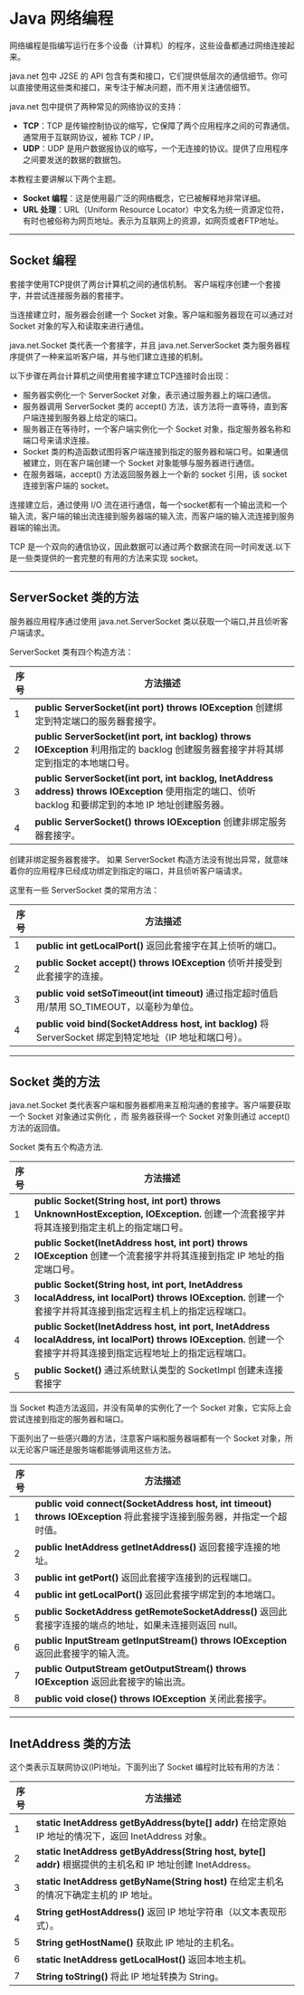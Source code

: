 # Java 网络编程

网络编程是指编写运行在多个设备（计算机）的程序，这些设备都通过网络连接起来。

java.net 包中 J2SE 的 API 包含有类和接口，它们提供低层次的通信细节。你可以直接使用这些类和接口，来专注于解决问题，而不用关注通信细节。

java.net 包中提供了两种常见的网络协议的支持：

- **TCP**：TCP 是传输控制协议的缩写，它保障了两个应用程序之间的可靠通信。通常用于互联网协议，被称 TCP / IP。
- **UDP**：UDP 是用户数据报协议的缩写，一个无连接的协议。提供了应用程序之间要发送的数据的数据包。

本教程主要讲解以下两个主题。

- **Socket 编程**：这是使用最广泛的网络概念，它已被解释地非常详细。
- **URL 处理**：URL（Uniform Resource Locator）中文名为统一资源定位符，有时也被俗称为网页地址。表示为互联网上的资源，如网页或者FTP地址。



---



## Socket 编程

套接字使用TCP提供了两台计算机之间的通信机制。 客户端程序创建一个套接字，并尝试连接服务器的套接字。

当连接建立时，服务器会创建一个 Socket 对象。客户端和服务器现在可以通过对 Socket 对象的写入和读取来进行通信。

java.net.Socket 类代表一个套接字，并且 java.net.ServerSocket 类为服务器程序提供了一种来监听客户端，并与他们建立连接的机制。

以下步骤在两台计算机之间使用套接字建立TCP连接时会出现：

- 服务器实例化一个 ServerSocket 对象，表示通过服务器上的端口通信。
- 服务器调用 ServerSocket 类的 accept() 方法，该方法将一直等待，直到客户端连接到服务器上给定的端口。
- 服务器正在等待时，一个客户端实例化一个 Socket 对象，指定服务器名称和端口号来请求连接。
- Socket 类的构造函数试图将客户端连接到指定的服务器和端口号。如果通信被建立，则在客户端创建一个 Socket 对象能够与服务器进行通信。
- 在服务器端，accept() 方法返回服务器上一个新的 socket 引用，该 socket 连接到客户端的 socket。

连接建立后，通过使用 I/O 流在进行通信，每一个socket都有一个输出流和一个输入流，客户端的输出流连接到服务器端的输入流，而客户端的输入流连接到服务器端的输出流。

TCP 是一个双向的通信协议，因此数据可以通过两个数据流在同一时间发送.以下是一些类提供的一套完整的有用的方法来实现 socket。

---

## ServerSocket 类的方法

服务器应用程序通过使用 java.net.ServerSocket 类以获取一个端口,并且侦听客户端请求。

ServerSocket 类有四个构造方法：

| **序号** | **方法描述**                                                 |
| -------- | ------------------------------------------------------------ |
| 1        | **public ServerSocket(int port) throws IOException** 创建绑定到特定端口的服务器套接字。 |
| 2        | **public ServerSocket(int port, int backlog) throws IOException** 利用指定的 backlog 创建服务器套接字并将其绑定到指定的本地端口号。 |
| 3        | **public ServerSocket(int port, int backlog, InetAddress address) throws IOException** 使用指定的端口、侦听 backlog 和要绑定到的本地 IP 地址创建服务器。 |
| 4        | **public ServerSocket() throws IOException** 创建非绑定服务器套接字。 |

创建非绑定服务器套接字。 如果 ServerSocket 构造方法没有抛出异常，就意味着你的应用程序已经成功绑定到指定的端口，并且侦听客户端请求。

这里有一些 ServerSocket 类的常用方法：

| **序号** | **方法描述**                                                 |
| -------- | ------------------------------------------------------------ |
| 1        | **public int getLocalPort()**  返回此套接字在其上侦听的端口。 |
| 2        | **public Socket accept() throws IOException** 侦听并接受到此套接字的连接。 |
| 3        | **public void setSoTimeout(int timeout)**  通过指定超时值启用/禁用 SO_TIMEOUT，以毫秒为单位。 |
| 4        | **public void bind(SocketAddress host, int backlog)** 将 ServerSocket 绑定到特定地址（IP 地址和端口号）。 |

------

## Socket 类的方法

java.net.Socket 类代表客户端和服务器都用来互相沟通的套接字。客户端要获取一个 Socket 对象通过实例化 ，而 服务器获得一个 Socket 对象则通过 accept() 方法的返回值。

Socket 类有五个构造方法.

| **序号** | **方法描述**                                                 |
| -------- | ------------------------------------------------------------ |
| 1        | **public Socket(String host, int port) throws UnknownHostException, IOException.** 创建一个流套接字并将其连接到指定主机上的指定端口号。 |
| 2        | **public Socket(InetAddress host, int port) throws IOException** 创建一个流套接字并将其连接到指定 IP 地址的指定端口号。 |
| 3        | **public Socket(String host, int port, InetAddress localAddress, int localPort) throws IOException.** 创建一个套接字并将其连接到指定远程主机上的指定远程端口。 |
| 4        | **public Socket(InetAddress host, int port, InetAddress localAddress, int localPort) throws IOException.** 创建一个套接字并将其连接到指定远程地址上的指定远程端口。 |
| 5        | **public Socket()** 通过系统默认类型的 SocketImpl 创建未连接套接字 |

当 Socket 构造方法返回，并没有简单的实例化了一个 Socket 对象，它实际上会尝试连接到指定的服务器和端口。

下面列出了一些感兴趣的方法，注意客户端和服务器端都有一个 Socket 对象，所以无论客户端还是服务端都能够调用这些方法。

| **序号** | **方法描述**                                                 |
| -------- | ------------------------------------------------------------ |
| 1        | **public void connect(SocketAddress host, int timeout) throws IOException** 将此套接字连接到服务器，并指定一个超时值。 |
| 2        | **public InetAddress getInetAddress()**  返回套接字连接的地址。 |
| 3        | **public int getPort()** 返回此套接字连接到的远程端口。      |
| 4        | **public int getLocalPort()** 返回此套接字绑定到的本地端口。 |
| 5        | **public SocketAddress getRemoteSocketAddress()** 返回此套接字连接的端点的地址，如果未连接则返回 null。 |
| 6        | **public InputStream getInputStream() throws IOException** 返回此套接字的输入流。 |
| 7        | **public OutputStream getOutputStream() throws IOException** 返回此套接字的输出流。 |
| 8        | **public void close() throws IOException** 关闭此套接字。    |

------

## InetAddress 类的方法

这个类表示互联网协议(IP)地址。下面列出了 Socket 编程时比较有用的方法：

| **序号** | **方法描述**                                                 |
| -------- | ------------------------------------------------------------ |
| 1        | **static InetAddress getByAddress(byte[] addr)** 在给定原始 IP 地址的情况下，返回 InetAddress 对象。 |
| 2        | **static InetAddress getByAddress(String host, byte[] addr)** 根据提供的主机名和 IP 地址创建 InetAddress。 |
| 3        | **static InetAddress getByName(String host)** 在给定主机名的情况下确定主机的 IP 地址。 |
| 4        | **String getHostAddress()**  返回 IP 地址字符串（以文本表现形式）。 |
| 5        | **String getHostName()**   获取此 IP 地址的主机名。          |
| 6        | **static InetAddress getLocalHost()** 返回本地主机。         |
| 7        | **String toString()** 将此 IP 地址转换为 String。            |